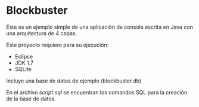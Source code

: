 # Blockbuster

Este es un ejemplo simple de una aplicación de consola escrita en Java con una arquitectura de 4 capas.

Este proyecto requiere para su ejecución:

- Eclipse
- JDK 1.7
- SQLite

Incluye una base de datos de ejemplo (blockbuster.db)

En el archivo *script.sql* se encuentran los comandos SQL para la creación de la base de datos.